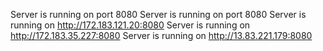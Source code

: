 Server is running on port 8080
Server is running on port 8080
Server is running on http://172.183.121.20:8080
Server is running on http://172.183.35.227:8080
Server is running on http://13.83.221.179:8080
